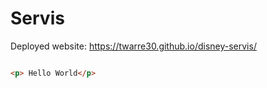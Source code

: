 

# Servis


Deployed website:  https://twarre30.github.io/disney-servis/


```html

<p> Hello World</p>

```
